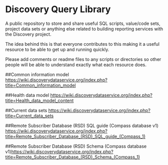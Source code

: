# Discovery Query Library
A public repository to store and share useful SQL scripts, value/code sets, project data sets or anything else 
related to building reporting services with the Discovery project.

The idea behind this is that everyone contributes to this making it a useful resource to be able to get up and 
running quickly.  

Please add comments or readme files to any scripts or directories so other people will 
be able to understand exactly what each resource does. 

##Common information model
https://wiki.discoverydataservice.org/index.php?title=Common_information_model

##Health data model
https://wiki.discoverydataservice.org/index.php?title=Health_data_model_content

##Current data sets
https://wiki.discoverydataservice.org/index.php?title=Current_data_sets

##Remote Subscriber Database (RSD) SQL guide (Compass database v1)
https://wiki.discoverydataservice.org/index.php?title=Remote_Subscriber_Database_(RSD)_SQL_guide_(Compass_1)

##Remote Subscriber Database (RSD) Schema (Compass database v1)https://wiki.discoverydataservice.org/index.php?title=Remote_Subscriber_Database_(RSD)_Schema_(Compass_1)

